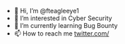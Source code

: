 - 👋 Hi, I’m @fteagleeye1
- 👀 I’m interested in Cyber Security
- 🌱 I’m currently learning Bug Bounty
- 📫 How to reach me [twitter.com/](https://twitter.com/ft_eagle_eye_1)

<!---
fteagleeye1/fteagleeye1 is a ✨ special ✨ repository because its `README.md` (this file) appears on your GitHub profile.
You can click the Preview link to take a look at your changes.
--->
